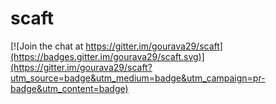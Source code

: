 # scaft

[![Join the chat at https://gitter.im/gourava29/scaft](https://badges.gitter.im/gourava29/scaft.svg)](https://gitter.im/gourava29/scaft?utm_source=badge&utm_medium=badge&utm_campaign=pr-badge&utm_content=badge)
